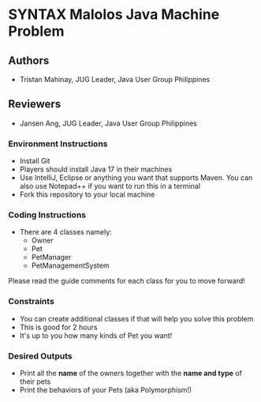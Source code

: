 # SYNTAX Malolos Java Machine Problem

## Authors
* Tristan Mahinay, JUG Leader, Java User Group Philippines

## Reviewers
* Jansen Ang, JUG Leader, Java User Group Philippines

### Environment Instructions
* Install Git
* Players should install Java 17 in their machines
* Use IntelliJ, Eclipse or anything you want that supports Maven. You can also use Notepad++ if you want to run this in a terminal
* Fork this repository to your local machine

### Coding Instructions
* There are 4 classes namely:
  * Owner
  * Pet
  * PetManager
  * PetManagementSystem

Please read the guide comments for each class for you to move forward!

### Constraints
* You can create additional classes if that will help you solve this problem
* This is good for 2 hours
* It's up to you how many kinds of Pet you want!

### Desired Outputs

* Print all the <b>name</b> of the owners together with the <b>name and type</b> of their pets
* Print the behaviors of your Pets (aka Polymorphism!)






